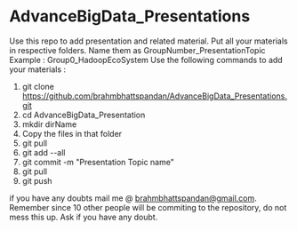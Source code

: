 # AdvanceBigData_Presentations
Use this repo to add presentation and related material.
Put all your materials in respective folders. Name them as GroupNumber_PresentationTopic
Example : Group0_HadoopEcoSystem
Use the following commands to add your materials :
1. git clone https://github.com/brahmbhattspandan/AdvanceBigData_Presentations.git
2. cd AdvanceBigData_Presentation
3. mkdir dirName
4. Copy the files in that folder
5. git pull
6. git add --all
7. git commit -m "Presentation Topic name"
8. git pull
9. git push

if you have any doubts mail me @ brahmbhattspandan@gmail.com.
Remember since 10 other people will be commiting to the repository, do not mess this up. Ask if you have any doubt.
